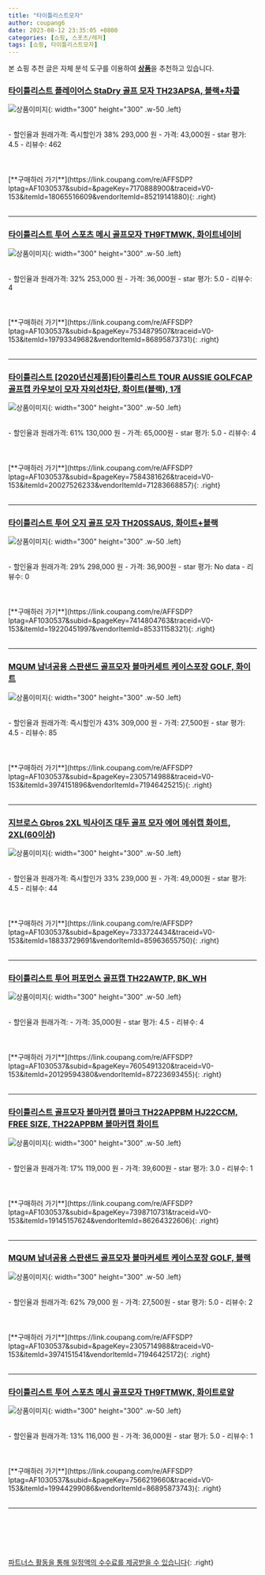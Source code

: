 ```yaml
---
title: "타이틀리스트모자"
author: coupang6
date: 2023-08-12 23:35:05 +0800
categories: [쇼핑, 스포츠/레저]
tags: [쇼핑, 타이틀리스트모자]
---
```


본 쇼핑 추천 글은 자체 분석 도구를 이용하여 [**상품**](https://link.coupang.com/a/bao1ui)을 추천하고 있습니다.

### [타이틀리스트 플레이어스 StaDry 골프 모자 TH23APSA, 블랙+차콜](https://link.coupang.com/re/AFFSDP?lptag=AF1030537&subid=&pageKey=7170888900&traceid=V0-153&itemId=18065516609&vendorItemId=85219141880)

![상품이미지](https://thumbnail7.coupangcdn.com/thumbnails/remote/230x230ex/image/vendor_inventory/caca/bd0de8fbbaa1bdb16ab120d03b1f644d72cf2a4716e9fce5e79017ec21e3.jpg){: width="300" height="300" .w-50 .left}


<br>
- 할인율과 원래가격: 즉시할인가 38%  293,000   원
- 가격: 43,000원
- star 평가: 4.5
- 리뷰수: 462
<br>
<br>
<br>
<br>
[**구매하러 가기**](https://link.coupang.com/re/AFFSDP?lptag=AF1030537&subid=&pageKey=7170888900&traceid=V0-153&itemId=18065516609&vendorItemId=85219141880){: .right}
<br>
<br>

---

### [타이틀리스트 투어 스포츠 메시 골프모자 TH9FTMWK, 화이트네이비](https://link.coupang.com/re/AFFSDP?lptag=AF1030537&subid=&pageKey=7534879507&traceid=V0-153&itemId=19793349682&vendorItemId=86895873731)

![상품이미지](https://thumbnail9.coupangcdn.com/thumbnails/remote/230x230ex/image/vendor_inventory/6a87/3978bc442a8b1a0d543f3dc83c04860b210d65caccd47610bb00c043220f.jpg){: width="300" height="300" .w-50 .left}


<br>
- 할인율과 원래가격: 32%  253,000   원
- 가격: 36,000원
- star 평가: 5.0
- 리뷰수: 4
<br>
<br>
<br>
<br>
[**구매하러 가기**](https://link.coupang.com/re/AFFSDP?lptag=AF1030537&subid=&pageKey=7534879507&traceid=V0-153&itemId=19793349682&vendorItemId=86895873731){: .right}
<br>
<br>

---

### [타이틀리스트 [2020년신제품]타이틀리스트 TOUR AUSSIE GOLFCAP 골프캡 카우보이 모자 자외선차단, 화이트(블랙), 1개](https://link.coupang.com/re/AFFSDP?lptag=AF1030537&subid=&pageKey=7584381626&traceid=V0-153&itemId=20027526233&vendorItemId=71283668857)

![상품이미지](https://thumbnail8.coupangcdn.com/thumbnails/remote/230x230ex/image/vendor_inventory/982a/c8e7f6d5d0526d7361c7749ea117cb92399ab1eb37aa48d40d91fb5c5da9.JPG){: width="300" height="300" .w-50 .left}


<br>
- 할인율과 원래가격: 61%  130,000   원
- 가격: 65,000원
- star 평가: 5.0
- 리뷰수: 4
<br>
<br>
<br>
<br>
[**구매하러 가기**](https://link.coupang.com/re/AFFSDP?lptag=AF1030537&subid=&pageKey=7584381626&traceid=V0-153&itemId=20027526233&vendorItemId=71283668857){: .right}
<br>
<br>

---

### [타이틀리스트 투어 오지 골프 모자 TH20SSAUS, 화이트+블랙](https://link.coupang.com/re/AFFSDP?lptag=AF1030537&subid=&pageKey=7414804763&traceid=V0-153&itemId=19220451997&vendorItemId=85331158321)

![상품이미지](https://thumbnail10.coupangcdn.com/thumbnails/remote/230x230ex/image/vendor_inventory/fe03/a25e4e2253c73f8df8fa81c151c03b3c433bcf006bb22d21d71f90bbe34e.jpg){: width="300" height="300" .w-50 .left}


<br>
- 할인율과 원래가격: 29%  298,000   원
- 가격: 36,900원
- star 평가: No data
- 리뷰수: 0
<br>
<br>
<br>
<br>
[**구매하러 가기**](https://link.coupang.com/re/AFFSDP?lptag=AF1030537&subid=&pageKey=7414804763&traceid=V0-153&itemId=19220451997&vendorItemId=85331158321){: .right}
<br>
<br>

---

### [MQUM 남녀공용 스판샌드 골프모자 볼마커세트 케이스포장 GOLF, 화이트](https://link.coupang.com/re/AFFSDP?lptag=AF1030537&subid=&pageKey=2305714988&traceid=V0-153&itemId=3974151896&vendorItemId=71946425215)

![상품이미지](https://thumbnail7.coupangcdn.com/thumbnails/remote/230x230ex/image/vendor_inventory/760e/1caf013fd5718cb22227df2b32a4dc1e2d8ef829f14a12960307f1e489b3.jpg){: width="300" height="300" .w-50 .left}


<br>
- 할인율과 원래가격: 즉시할인가 43%  309,000   원
- 가격: 27,500원
- star 평가: 4.5
- 리뷰수: 85
<br>
<br>
<br>
<br>
[**구매하러 가기**](https://link.coupang.com/re/AFFSDP?lptag=AF1030537&subid=&pageKey=2305714988&traceid=V0-153&itemId=3974151896&vendorItemId=71946425215){: .right}
<br>
<br>

---

### [지브로스 Gbros 2XL 빅사이즈 대두 골프 모자 에어 메쉬캡 화이트, 2XL(60이상)](https://link.coupang.com/re/AFFSDP?lptag=AF1030537&subid=&pageKey=7333724434&traceid=V0-153&itemId=18833729691&vendorItemId=85963655750)

![상품이미지](https://thumbnail7.coupangcdn.com/thumbnails/remote/230x230ex/image/vendor_inventory/7380/2589661b28260404a1a57e09363b675779621136fb7f35f08ab23e186526.jpg){: width="300" height="300" .w-50 .left}


<br>
- 할인율과 원래가격: 즉시할인가 33%  239,000   원
- 가격: 49,000원
- star 평가: 4.5
- 리뷰수: 44
<br>
<br>
<br>
<br>
[**구매하러 가기**](https://link.coupang.com/re/AFFSDP?lptag=AF1030537&subid=&pageKey=7333724434&traceid=V0-153&itemId=18833729691&vendorItemId=85963655750){: .right}
<br>
<br>

---

### [타이틀리스트 투어 퍼포먼스 골프캡 TH22AWTP, BK_WH](https://link.coupang.com/re/AFFSDP?lptag=AF1030537&subid=&pageKey=7605491320&traceid=V0-153&itemId=20129594380&vendorItemId=87223693455)

![상품이미지](https://thumbnail10.coupangcdn.com/thumbnails/remote/230x230ex/image/vendor_inventory/6113/c828c3b06efe270b97eaf514dc628e8e7bc181c5ee744a4849a2bb713774.jpg){: width="300" height="300" .w-50 .left}


<br>
- 할인율과 원래가격: 
- 가격: 35,000원
- star 평가: 4.5
- 리뷰수: 4
<br>
<br>
<br>
<br>
[**구매하러 가기**](https://link.coupang.com/re/AFFSDP?lptag=AF1030537&subid=&pageKey=7605491320&traceid=V0-153&itemId=20129594380&vendorItemId=87223693455){: .right}
<br>
<br>

---

### [타이틀리스트 골프모자 볼마커캡 볼마크 TH22APPBM HJ22CCM, FREE SIZE, TH22APPBM 볼마커캡 화이트](https://link.coupang.com/re/AFFSDP?lptag=AF1030537&subid=&pageKey=7398710731&traceid=V0-153&itemId=19145157624&vendorItemId=86264322606)

![상품이미지](https://thumbnail6.coupangcdn.com/thumbnails/remote/230x230ex/image/vendor_inventory/df0b/4194cd833112f0a37162ad946a3c3795733f25d067c30b10c7bcfff9e930.jpg){: width="300" height="300" .w-50 .left}


<br>
- 할인율과 원래가격: 17%  119,000   원
- 가격: 39,600원
- star 평가: 3.0
- 리뷰수: 1
<br>
<br>
<br>
<br>
[**구매하러 가기**](https://link.coupang.com/re/AFFSDP?lptag=AF1030537&subid=&pageKey=7398710731&traceid=V0-153&itemId=19145157624&vendorItemId=86264322606){: .right}
<br>
<br>

---

### [MQUM 남녀공용 스판샌드 골프모자 볼마커세트 케이스포장 GOLF, 블랙](https://link.coupang.com/re/AFFSDP?lptag=AF1030537&subid=&pageKey=2305714988&traceid=V0-153&itemId=3974151541&vendorItemId=71946425172)

![상품이미지](https://thumbnail6.coupangcdn.com/thumbnails/remote/230x230ex/image/vendor_inventory/a8e4/fe98b615f27bdc6de9b48d6b3d118a28b15021288afc3907b29398f6bb2c.jpg){: width="300" height="300" .w-50 .left}


<br>
- 할인율과 원래가격: 62%  79,000   원
- 가격: 27,500원
- star 평가: 5.0
- 리뷰수: 2
<br>
<br>
<br>
<br>
[**구매하러 가기**](https://link.coupang.com/re/AFFSDP?lptag=AF1030537&subid=&pageKey=2305714988&traceid=V0-153&itemId=3974151541&vendorItemId=71946425172){: .right}
<br>
<br>

---

### [타이틀리스트 투어 스포츠 메시 골프모자 TH9FTMWK, 화이트로얄](https://link.coupang.com/re/AFFSDP?lptag=AF1030537&subid=&pageKey=7566219660&traceid=V0-153&itemId=19944299086&vendorItemId=86895873743)

![상품이미지](https://thumbnail9.coupangcdn.com/thumbnails/remote/230x230ex/image/vendor_inventory/2651/8101b224e3fb12bbaf4c98194267f54e0a52270ce68e036aeacdee47dbbb.jpg){: width="300" height="300" .w-50 .left}


<br>
- 할인율과 원래가격: 13%  116,000   원
- 가격: 36,000원
- star 평가: 5.0
- 리뷰수: 1
<br>
<br>
<br>
<br>
[**구매하러 가기**](https://link.coupang.com/re/AFFSDP?lptag=AF1030537&subid=&pageKey=7566219660&traceid=V0-153&itemId=19944299086&vendorItemId=86895873743){: .right}
<br>
<br>

---
<br><br><br><br><br> [파트너스 활동을 통해 일정액의 수수료를 제공받을 수 있습니다](https://link.coupang.com/a/bao1ui){: .right}